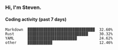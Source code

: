 ### Hi, I'm Steven.

#### Coding activity (past 7 days)
```
Markdown  ▓▓▓▓▓▓▓▓▓▓▓▓▓▓▓▓▓▓▓▓▓▓▓▓▓▓▓▓▓▓  32.60%
Rust      ▓▓▓▓▓▓▓▓▓▓▓▓▓▓▓▓▓▓▓▓▓▓▓▓▓▓▓     30.32%
YAML      ▓▓▓▓▓▓▓▓▓▓▓▓▓▓▓▓▓▓▓▓▓▓          24.62%
other     ▓▓▓▓▓▓▓▓▓▓▓                     12.46%
```
